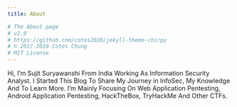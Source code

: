 ```yaml
---
title: About

# The About page
# v2.0
# https://github.com/cotes2020/jekyll-theme-chirpy
# © 2017-2019 Cotes Chung
# MIT License
---
```


Hi, I’m Sujit Suryawanshi From India Working As Information Security Analyst. I Started This Blog To Share My Journey in InfoSec, My Knowledge And To Learn More.
I’m Mainly Focusing On Web Application Pentesting, Android Application Pentesting, HackTheBox, TryHackMe And Other CTFs.
